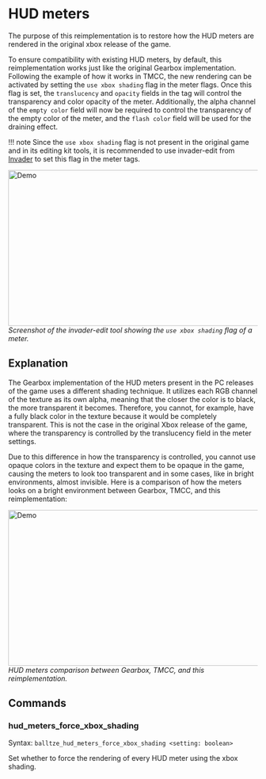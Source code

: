 # HUD meters

The purpose of this reimplementation is to restore how the HUD meters are rendered in the original xbox
release of the game. 

To ensure compatibility with existing HUD meters, by default, this reimplementation works just like the original Gearbox implementation. Following the example of how it works in TMCC, the new rendering can be activated by setting the `use xbox shading` flag in the meter flags. Once this flag is set, the 
`translucency` and `opacity` fields in the tag will control the transparency and color opacity 
of the meter. Additionally, the alpha channel of the `empty color` field will now be required to control 
the transparency of the empty color of the meter, and the `flash color` field will be used for the draining 
effect.

!!! note
    Since the `use xbox shading` flag is not present in the original game and in its editing kit tools, it is recommended to use invader-edit from [Invader](https://github.com/SnowyMouse/invader) to set this 
    flag in the meter tags.
    <div class="align-center-container">
        <img src="/assets/hud-meters-use-xbox-shading-flag.png" alt="Demo" width="560" height="315">
        <i class="image-caption">Screenshot of the invader-edit tool showing the `use xbox shading` flag of a meter.</i>
    </div>

## Explanation

The Gearbox implementation of the HUD meters present in the PC releases of the game uses a different shading technique. It utilizes each RGB channel of the texture as its own alpha, meaning that the closer the color is to black, the more transparent it becomes. Therefore, you cannot, for example, have a fully black color in the texture because it would be completely transparent. This is not the case in the original Xbox release of the game, where the transparency is controlled by the translucency field in the meter settings. 

Due to this difference in how the transparency is controlled, you cannot use opaque colors in the texture and expect them to be opaque in the game, causing the meters to look too transparent and in some cases, like in bright environments, almost invisible. Here is a comparison of how the meters looks on a bright environment between Gearbox, TMCC, and this reimplementation:

<div class="align-center-container">
    <img src="/assets/hud-meters.png" alt="Demo" width="560" height="315">
    <i class="image-caption">HUD meters comparison between Gearbox, TMCC, and this reimplementation.</i>
</div>

## Commands

### hud_meters_force_xbox_shading

Syntax: `balltze_hud_meters_force_xbox_shading <setting: boolean>`

Set whether to force the rendering of every HUD meter using the xbox shading.
